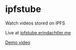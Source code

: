 # ipfstube

Watch videos stored on IPFS

Live at [ipfstube.erindachtler.me](http://ipfstube.erindachtler.me)

[Demo video](https://ipfstube.erindachtler.me/v/QmU1GSqu4w29Pt7EEM57Lhte8Lce6e7kuhRHo6rSNb2UaC)
